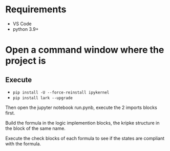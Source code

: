 # Requirements
- VS Code 
- python 3.9+
# Open a command window where the project is
## Execute 
- ```pip install -U --force-reinstall ipykernel ``` 
- ```pip install lark --upgrade ```


Then open the jupyter notebook run.pynb, execute the 2 imports blocks first.

Build the formula in the logic implemention blocks, the kripke structure in the block of the same name.

Execute the check blocks of each formula to see if the states are compliant with the formula.
